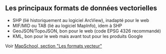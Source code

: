 ##  Les principaux formats de données vectorielles

- SHP (lié historiquement au logiciel ArcView), inadapté pour le web
- MIF/MID ou TAB (lié au logiciel MapInfo), idem à SHP
- GeoJSON/TopoJSON, bon pour le web (code EPSG 4326 recommandé)
- KML, bon pour le web mais avant tout pour les produits Google

Voir [MapSchool, section "Les formats vecteur"](http://mapschool.io/index.fr.html) <!-- .element target="_blank" -->
